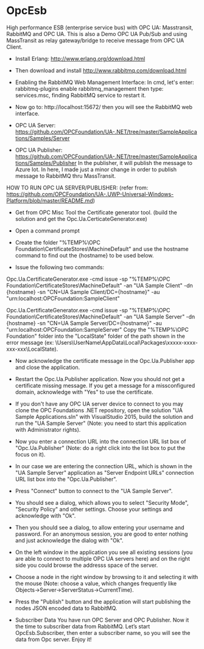# OpcEsb
High performance ESB (enterprise service bus) with OPC UA: Masstransit, RabbitMQ and OPC UA. This is also a Demo OPC UA Pub/Sub and using MassTransit as relay gateway/bridge to receive message from OPC UA Client. 

* Install Erlang: http://www.erlang.org/download.html
* Then download and install http://www.rabbitmq.com/download.html
* Enabling the RabbitMQ Web Management Interface:
  In cmd, let's enter: rabbitmq-plugins enable rabbitmq_management
  then type: services.msc, finding RabbitMQ service to restart it.
* Now go to: http://localhost:15672/ then you will see the RabbitMQ web interface.


* OPC UA Server: https://github.com/OPCFoundation/UA-.NET/tree/master/SampleApplications/Samples/Server

* OPC UA Publisher: https://github.com/OPCFoundation/UA-.NET/tree/master/SampleApplications/Samples/Publisher
In the publisher, it will publish the message to Azure Iot. In here, I made just a minor change in order to publish message to RabbitMQ thru MassTransit.

HOW TO RUN OPC UA SERVER/PUBLISHER: (refer from: https://github.com/OPCFoundation/UA-.UWP-Universal-Windows-Platform/blob/master/README.md)
- Get from OPC Misc Tool the Certificate generator tool. (build the solution and get the Opc.Ua.CerticateGenerator.exe)

- Open a command prompt

- Create the folder "%TEMP%\OPC Foundation\CertificateStores\MachineDefault" and use the hostname command to find out the {hostname} to be used below.

- Issue the following two commands:

Opc.Ua.CertificateGenerator.exe -cmd issue -sp "%TEMP%\OPC Foundation\CertificateStores\MachineDefault" -an "UA Sample Client" -dn {hostname} -sn "CN=UA Sample Client/DC={hostname}" -au "urn:localhost:OPCFoundation:SampleClient"

Opc.Ua.CertificateGenerator.exe -cmd issue -sp "%TEMP%\OPC Foundation\CertificateStores\MachineDefault" -an "UA Sample Server" -dn {hostname} -sn "CN=UA Sample Server/DC={hostname}" -au "urn:localhost:OPCFoundation:SampleServer"
Copy the "%TEMP%\OPC Foundation" folder into the "LocalState" folder of the path shown in the error message (ex: \Users\UserName\AppData\Local\Packages\xxxxx-xxxx-xxx-xxx\LocalState).

- Now acknowledge the certificate message in the Opc.Ua.Publisher app and close the application.

- Restart the Opc.Ua.Publisher application. Now you should not get a certificate missing message. If you get a message for a missconfigured domain, acknowledge with "Yes" to use the certificate.

- If you don't have any OPC UA server device to connect to you may clone the OPC Foundations .NET repository, open the solution "UA Sample Applications.sln" with VisualStudio 2015, build the solution and run the "UA Sample Server" (Note: you need to start this application with Administrator rights).

- Now you enter a connection URL into the connection URL list box of "Opc.Ua.Publisher" (Note: do a right click into the list box to put the focus on it).

- In our case we are entering the connection URL, which is shown in the "UA Sample Server" application as "Server Endpoint URLs" connection URL list box into the "Opc.Ua.Publisher".

- Press "Connect" button to connect to the "UA Sample Server".

- You should see a dialog, which allows you to select "Security Mode", "Security Policy" and other settings. Choose your settings and acknowledge with "Ok".

- Then you should see a dialog, to allow entering your username and password. For an anonymous session, you are good to enter nothing and just acknowledge the dialog with "Ok".

- On the left window in the application you see all existing sessions (you are able to connect to multiple OPC UA servers here) and on the right side you could browse the addresss space of the server.

- Choose a node in the right window by browsing to it and selecting it with the mouse (Note: choose a value, which changes frequently like Objects->Server->ServerStatus->CurrentTime).

- Press the "Publish" button and the application will start publishing the nodes JSON encoded data to RabbitMQ.


* Subscriber Data
You have run OPC Server and OPC Publisher. Now it the time to subscriber data from RabbitMQ. Let’s start OpcEsb.Subscriber, then enter a subscriber name, so you will see the data from Opc server.
Enjoy it!



